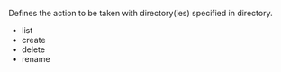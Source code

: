 Defines the action to be taken with directory(ies) specified in directory.

- list
- create
- delete
- rename